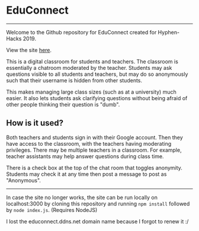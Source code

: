 # EduConnect
<hr></hr>
Welcome to the Github repository for EduConnect created for Hyphen-Hacks 2019.

View the site [here](http://educonnect.ddns.net/).

This is a digital classroom for students and teachers. The classroom is essentially a chatroom moderated by the teacher. Students may ask questions visible to all students and teachers, but may do so anonymously such that their username is hidden from other students. 

This makes managing large class sizes (such as at a university) much easier. It also lets students ask clarifying questions without being afraid of other people thinking their question is "dumb".

<h2> How is it used? </h2>

Both teachers and students sign in with their Google account. Then they have access to the classroom, with the teachers having moderating privileges. There may be multiple teachers in a classroom. For example, teacher assistants may help answer questions during class time.

There is a check box at the top of the chat room that toggles anonymity. Students may check it at any time then post a message to post as "Anonymous".

<hr></hr>
In case the site no longer works, the site can be run locally on localhost:3000 by cloning this repository and running <code>npm install</code> followed by <code>node index.js</code>. (Requires NodeJS)

I lost the educonnect.ddns.net domain name because I forgot to renew it :/
